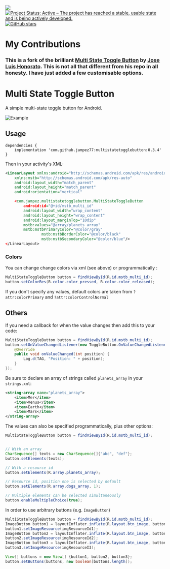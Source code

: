 [![](https://jitpack.io/v/jampez77/multistatetogglebutton.svg)](https://jitpack.io/#jampez77/multistatetogglebutton) [![Project Status: Active – The project has reached a stable, usable state and is being actively developed.](http://www.repostatus.org/badges/latest/active.svg)](http://www.repostatus.org/#active) [![GitHub stars](https://img.shields.io/github/stars/jampez77/multistatetogglebutton.svg?style=social&label=Star)](https://GitHub.com/jampez77/multistatetogglebutton/stargazers) 

# My Contributions
### This is a fork of the brilliant [Multi State Toggle Button](https://github.com/jlhonora/multistatetogglebutton) by [Jose Luis Honorato](https://github.com/jlhonora). This is not all that different from his repo in all honesty. I have just added a few customisable options.

Multi State Toggle Button
=========================

A simple multi-state toggle button for Android.

![Example](Screenshot_2019-02-28-12-50-23.png)

## Usage ##

```
dependencies {
    implementation 'com.github.jampez77:multistatetogglebutton:0.3.4'
}
```

Then in your activity's XML:

```xml
<LinearLayout xmlns:android="http://schemas.android.com/apk/res/android"
    xmlns:mstb="http://schemas.android.com/apk/res-auto"
    android:layout_width="match_parent"
    android:layout_height="match_parent"
    android:orientation="vertical"

	<com.jampez.multistatetogglebutton.MultiStateToggleButton
		android:id="@+id/mstb_multi_id"
		android:layout_width="wrap_content"
		android:layout_height="wrap_content"
		android:layout_marginTop="10dip"
		mstb:values="@array/planets_array"
		mstb:mstbPrimaryColor="@color/gray"
                mstb:mstbBorderColor="@color/black"
                mstb:mstbSecondaryColor="@color/blue"/>
</LinearLayout>
```

### Colors

You can change change colors via xml (see above) or programmatically :
```java
MultiStateToggleButton button = findViewById(R.id.mstb_multi_id);
button.setColorRes(R.color.color_pressed, R.color.color_released);
```

If you don't specify any values, default colors are taken from `?attr:colorPrimary` and `?attr:colorControlNormal`
## Others

If you need a callback for when the value changes then add this to your code:

```java
MultiStateToggleButton button = findViewById(R.id.mstb_multi_id);
button.setOnValueChangedListener(new ToggleButton.OnValueChangedListener() {
	@Override
	public void onValueChanged(int position) {
		Log.d(TAG, "Position: " + position);
	}
});
```

Be sure to declare an array of strings called `planets_array` in your `strings.xml`:

```xml
<string-array name="planets_array">
	<item>Mer</item>
	<item>Venus</item>
	<item>Earth</item>
	<item>Mars</item>
</string-array>
```

The values can also be specified programmatically, plus other options:


```java
MultiStateToggleButton button = findViewById(R.id.mstb_multi_id);


// With an array
CharSequence[] texts = new CharSequence[]{"abc", "def"};
button.setElements(texts);

// With a resource id
button.setElements(R.array.planets_array);

// Resource id, position one is selected by default
button.setElements(R.array.dogs_array, 1);

// Multiple elements can be selected simultaneously
button.enableMultipleChoice(true);
```

In order to use arbitrary buttons (e.g. `ImageButton`)

```java
MultiStateToggleButton button = findViewById(R.id.mstb_multi_id);
ImageButton button1 = layoutInflater.inflate(R.layout.btn_image, button, false);
button1.setImageResource(imgResourceId1);
ImageButton button2 = layoutInflater.inflate(R.layout.btn_image, button, false);
button2.setImageResource(imgResourceId2);
ImageButton button3 = layoutInflater.inflate(R.layout.btn_image, button, false);
button3.setImageResource(imgResourceI3);

View[] buttons = new View[] {button1, button2, button3};
button.setButtons(buttons, new boolean[buttons.length]);

```
